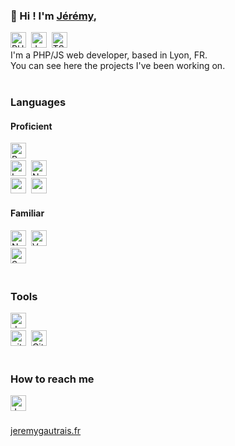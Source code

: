 ### 👋 Hi ! I'm <a href="https://www.jeremygautrais.fr/" target="_blank">Jérémy</a>,<br>
<img src="https://img.shields.io/badge/PHP-777BB4?style=for-the-badge&logo=php&logoColor=white" alt="PHP logo" title="PHP" height="25" />&nbsp;&nbsp;<img src="https://img.shields.io/badge/JavaScript-F7DF1E?style=for-the-badge&logo=javascript&logoColor=black" alt="JavaScript logo" title="JavaScript" height="25" />&nbsp; <img src="https://img.shields.io/badge/TypeScript-007ACC?style=for-the-badge&logo=typescript&logoColor=white" alt="TS logo" title="TS" height="25" />&nbsp;<br>
I'm a PHP/JS web developer, based in Lyon, FR.<br>
You can see here the projects I've been working on.
<br>
<br>

### Languages

#### Proficient
<img src="https://img.shields.io/badge/React-20232A?style=for-the-badge&logo=react&logoColor=61DAFB" alt="React logo" title="React" height="25" />&nbsp;<br>
<img src="https://img.shields.io/badge/Laravel-FF2D20?style=for-the-badge&logo=laravel&logoColor=white" alt="Laravel logo" title="Laravel" height="25" />&nbsp;
<img src="https://img.shields.io/badge/Node%20js-339933?style=for-the-badge&logo=nodedotjs&logoColor=white" alt="Nodejs logo" title="NodeJS" height="25" />&nbsp;<br>
<img src="https://img.shields.io/badge/MySQL-00000F?style=for-the-badge&logo=mysql&logoColor=white" alt="mySQL logo" title="mySQL" height="25" />&nbsp;
<img src="https://img.shields.io/badge/PostgreSQL-316192?style=for-the-badge&logo=postgresql&logoColor=white" alt="postgreSQL logo" title="postgreSQL" height="25" />&nbsp;<br>

#### Familiar
<img src="https://img.shields.io/badge/next.js-000000?style=for-the-badge&logo=nextdotjs&logoColor=white" alt="Next.js logo" title="Next.js" height="25" />&nbsp;
<img src="https://img.shields.io/badge/Vue%20js-35495E?style=for-the-badge&logo=vuedotjs&logoColor=4FC08D" alt="Vuejs logo" title="Vuejs" height="25" />&nbsp;<br>
<img src="https://img.shields.io/badge/Symfony-000000?style=for-the-badge&logo=Symfony&logoColor=white" alt="Symfony logo" title="Symfony" height="25" />&nbsp;<br>
<br>
### Tools
<img src="https://img.shields.io/badge/Docker-2CA5E0?style=for-the-badge&logo=docker&logoColor=white" alt="docker logo" title="Docker" height="25" />&nbsp;<br>
<img src="https://img.shields.io/badge/Git-F05032?style=for-the-badge&logo=git&logoColor=white" alt="git logo" title="git" height="25" />&nbsp;
<img src="https://img.shields.io/badge/GitLab-330F63?style=for-the-badge&logo=gitlab&logoColor=white" alt="Gitlab logo" title="Gitlab" height="25" />&nbsp;
<br>
<br>

### How to reach me

<a href="https://www.linkedin.com/in/jgautrais/" target="_blank">
  <img align="left" alt="Jeremy's LinkedIN" height="25" src="https://img.shields.io/badge/LinkedIn-0077B5?style=for-the-badge&logo=linkedin&logoColor=white" />
</a>
<br>
<br>


<a href="https://www.jeremygautrais.fr/" target="_blank">jeremygautrais.fr</a>


<!---
jgautrais/jgautrais is a ✨ special ✨ repository because its `README.md` (this file) appears on your GitHub profile.
You can click the Preview link to take a look at your changes.
--->

<!-- https://github.com/alexandresanlim/Badges4-README.md-Profile -->
